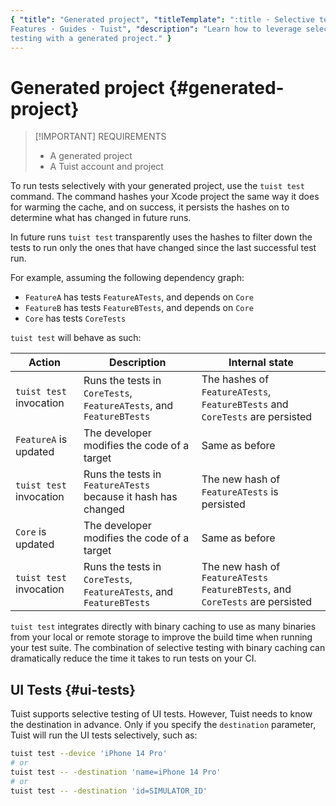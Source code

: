 ```yaml
---
{ "title": "Generated project", "titleTemplate": ":title · Selective testing ·
Features · Guides · Tuist", "description": "Learn how to leverage selective
testing with a generated project." }
---
```

# Generated project {#generated-project}

> [!IMPORTANT] REQUIREMENTS
> - A <LocalizedLink href="/guides/features/projects">generated
>   project</LocalizedLink>
> - A <LocalizedLink href="/guides/server/accounts-and-projects">Tuist account
>   and project</LocalizedLink>

To run tests selectively with your generated project, use the `tuist test`
command. The command
<LocalizedLink href="/guides/features/projects/hashing">hashes</LocalizedLink>
your Xcode project the same way it does for
<LocalizedLink href="/guides/features/cache#cache-warming">warming the
cache</LocalizedLink>, and on success, it persists the hashes on to determine
what has changed in future runs.

In future runs `tuist test` transparently uses the hashes to filter down the
tests to run only the ones that have changed since the last successful test run.

For example, assuming the following dependency graph:

- `FeatureA` has tests `FeatureATests`, and depends on `Core`
- `FeatureB` has tests `FeatureBTests`, and depends on `Core`
- `Core` has tests `CoreTests`

`tuist test` will behave as such:

| Action                  | Description                                                         | Internal state                                                                 |
| ----------------------- | ------------------------------------------------------------------- | ------------------------------------------------------------------------------ |
| `tuist test` invocation | Runs the tests in `CoreTests`, `FeatureATests`, and `FeatureBTests` | The hashes of `FeatureATests`, `FeatureBTests` and `CoreTests` are persisted   |
| `FeatureA` is updated   | The developer modifies the code of a target                         | Same as before                                                                 |
| `tuist test` invocation | Runs the tests in `FeatureATests` because it hash has changed       | The new hash of `FeatureATests` is persisted                                   |
| `Core` is updated       | The developer modifies the code of a target                         | Same as before                                                                 |
| `tuist test` invocation | Runs the tests in `CoreTests`, `FeatureATests`, and `FeatureBTests` | The new hash of `FeatureATests` `FeatureBTests`, and `CoreTests` are persisted |

`tuist test` integrates directly with binary caching to use as many binaries
from your local or remote storage to improve the build time when running your
test suite. The combination of selective testing with binary caching can
dramatically reduce the time it takes to run tests on your CI.

## UI Tests {#ui-tests}

Tuist supports selective testing of UI tests. However, Tuist needs to know the
destination in advance. Only if you specify the `destination` parameter, Tuist
will run the UI tests selectively, such as:
```sh
tuist test --device 'iPhone 14 Pro'
# or
tuist test -- -destination 'name=iPhone 14 Pro'
# or
tuist test -- -destination 'id=SIMULATOR_ID'
```
